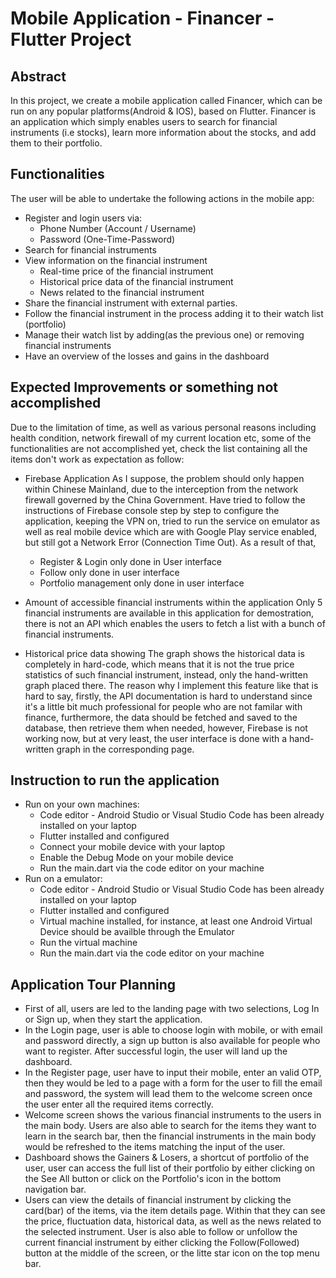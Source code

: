 # Mobile Application - Financer - Flutter Project

## Abstract
In this project, we create a mobile application called Financer, which can be run on any popular platforms(Android & IOS), based on Flutter.
Financer is an application which simply enables users to search for financial instruments (i.e stocks), learn more information about the stocks, and add them to their portfolio.

## Functionalities
The user will be able to undertake the following actions in the mobile app:
  - Register and login users via:
    - Phone Number (Account / Username)
    - Password (One-Time-Password)
  - Search for financial instruments
  - View information on the financial instrument
    - Real-time price of the financial instrument
    - Historical price data of the financial instrument
    - News related to the financial instrument
  - Share the financial instrument with external parties.
  - Follow the financial instrument in the process adding it to their watch list (portfolio)
  - Manage their watch list by adding(as the previous one) or removing financial instruments
  - Have an overview of the losses and gains in the dashboard

## Expected Improvements or something not accomplished
Due to the limitation of time, as well as various personal reasons including health condition, network firewall of my current location etc, some of the functionalities are not accomplished yet, check the list containing all the items don't work as expectation as follow:

  - Firebase Application
  As I suppose, the problem should only happen within Chinese Mainland, due to the interception from the network firewall governed by the China Government. Have tried to follow the instructions of Firebase console step by step to configure the application, keeping the VPN on, tried to run the service on emulator as well as real mobile device which are with Google Play service enabled, but still got a Network Error (Connection Time Out). As a result of that, 
    - Register & Login only done in User interface
    - Follow only done in user interface
    - Portfolio management only done in user interface

  - Amount of accessible financial instruments within the application
  Only 5 financial instruments are available in this application for demostration, there is not an API which enables the users to fetch a list with a bunch of financial instruments.

  - Historical price data showing
  The graph shows the historical data is completely in hard-code, which means that it is not the true price statistics of such financial instrument, instead, only the hand-written graph placed there. The reason why I implement this feature like that is hard to say, firstly, the API documentation is hard to understand since it's a little bit much professional for people who are not familar with finance, furthermore, the data should be fetched and saved to the database, then retrieve them when needed, however, Firebase is not working now, but at very least, the user interface is done with a hand-written graph in the corresponding page.
  
## Instruction to run the application
- Run on your own machines:
  - Code editor - Android Studio or Visual Studio Code has been already installed on your laptop
  - Flutter installed and configured
  - Connect your mobile device with your laptop
  - Enable the Debug Mode on your mobile device
  - Run the main.dart via the code editor on your machine
- Run on a emulator:
  - Code editor - Android Studio or Visual Studio Code has been already installed on your laptop
  - Flutter installed and configured
  - Virtual machine installed, for instance, at least one Android Virtual Device should be availble through the Emulator
  - Run the virtual machine
  - Run the main.dart via the code editor on your machine
  
## Application Tour Planning
- First of all, users are led to the landing page with two selections, Log In or Sign up, when they start the application.
- In the Login page, user is able to choose login with mobile, or with email and password directly, a sign up button is also available for people who want to register. After successful login, the user will land up the dashboard.
- In the Register page, user have to input their mobile, enter an valid OTP, then they would be led to a page with a form for the user to fill the email and password, the system will lead them to the welcome screen once the user enter all the required items correctly.
- Welcome screen shows the various financial instruments to the users in the main body. Users are also able to search for the items they want to learn in the search bar, then the financial instruments in the main body would be refreshed to the items matching the input of the user.
- Dashboard shows the Gainers & Losers, a shortcut of portfolio of the user, user can access the full list of their portfolio by either clicking on the See All button or click on the Portfolio's icon in the bottom navigation bar.
- Users can view the details of financial instrument by clicking the card(bar) of the items, via the item details page. Within that they can see the price, fluctuation data, historical data, as well as the news related to the selected instrument. User is also able to follow or unfollow the current financial instrument by either clicking the Follow(Followed) button at the middle of the screen, or the litte star icon on the top menu bar.
